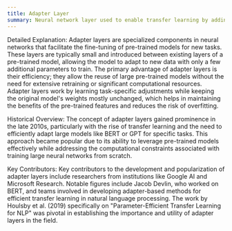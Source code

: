 ```yaml
---
title: Adapter Layer
summary: Neural network layer used to enable transfer learning by adding small, trainable modules to a pre-trained model, allowing it to adapt to new tasks with minimal additional training.
---
```

Detailed Explanation:
Adapter layers are specialized components in neural networks that facilitate the fine-tuning of pre-trained models for new tasks. These layers are typically small and introduced between existing layers of a pre-trained model, allowing the model to adapt to new data with only a few additional parameters to train. The primary advantage of adapter layers is their efficiency; they allow the reuse of large pre-trained models without the need for extensive retraining or significant computational resources. Adapter layers work by learning task-specific adjustments while keeping the original model's weights mostly unchanged, which helps in maintaining the benefits of the pre-trained features and reduces the risk of overfitting.

Historical Overview:
The concept of adapter layers gained prominence in the late 2010s, particularly with the rise of transfer learning and the need to efficiently adapt large models like BERT or GPT for specific tasks. This approach became popular due to its ability to leverage pre-trained models effectively while addressing the computational constraints associated with training large neural networks from scratch.

Key Contributors:
Key contributors to the development and popularization of adapter layers include researchers from institutions like Google AI and Microsoft Research. Notable figures include Jacob Devlin, who worked on BERT, and teams involved in developing adapter-based methods for efficient transfer learning in natural language processing. The work by Houlsby et al. (2019) specifically on "Parameter-Efficient Transfer Learning for NLP" was pivotal in establishing the importance and utility of adapter layers in the field.